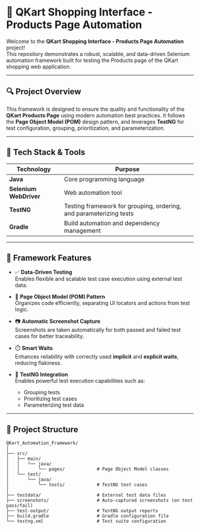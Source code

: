 # 🛒 QKart Shopping Interface - Products Page Automation

Welcome to the **QKart Shopping Interface - Products Page Automation** project!  
This repository demonstrates a robust, scalable, and data-driven Selenium automation framework built for testing the Products page of the QKart shopping web application.

---

## 🔍 Project Overview

This framework is designed to ensure the quality and functionality of the **QKart Products Page** using modern automation best practices. It follows the **Page Object Model (POM)** design pattern, and leverages **TestNG** for test configuration, grouping, prioritization, and parameterization.

---

## 🧰 Tech Stack & Tools

| Technology | Purpose |
|------------|---------|
| **Java** | Core programming language |
| **Selenium WebDriver** | Web automation tool |
| **TestNG** | Testing framework for grouping, ordering, and parameterizing tests |
| **Gradle** | Build automation and dependency management |
---

## 🧪 Framework Features

- ✅ **Data-Driven Testing**  
  Enables flexible and scalable test case execution using external test data.

- 🧱 **Page Object Model (POM) Pattern**  
  Organizes code efficiently, separating UI locators and actions from test logic.

- 📷 **Automatic Screenshot Capture**  
  Screenshots are taken automatically for both passed and failed test cases for better traceability.

- ⏱️ **Smart Waits**  
  Enhances reliability with correctly used **implicit** and **explicit waits**, reducing flakiness.

- 🧪 **TestNG Integration**  
  Enables powerful test execution capabilities such as:
  - Grouping tests
  - Prioritizing test cases
  - Parameterizing test data

---

## 📁 Project Structure

```plaintext
QKart_Automation_Framework/
│
├── src/
│   ├── main/
│   │   └── java/
│   │       └── pages/            # Page Object Model classes
│   └── test/
│       └── java/
│           └── tests/            # TestNG test cases
│
├── testdata/                     # External test data files
├── screenshots/                  # Auto-captured screenshots (on test pass/fail)
├── test-output/                  # TestNG output reports
├── build.gradle                  # Gradle configuration file
└── testng.xml                    # Test suite configuration
